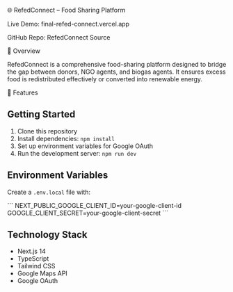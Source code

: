  🌐 RefedConnect – Food Sharing Platform

Live Demo: final-refed-connect.vercel.app

GitHub Repo: RefedConnect Source

📌 Overview

RefedConnect is a comprehensive food-sharing platform designed to bridge the gap between donors, NGO agents, and biogas agents. It ensures excess food is redistributed effectively or converted into renewable energy.

🚀 Features
## Getting Started

1. Clone this repository
2. Install dependencies: `npm install`
3. Set up environment variables for Google OAuth
4. Run the development server: `npm run dev`

## Environment Variables

Create a `.env.local` file with:

\`\`\`
NEXT_PUBLIC_GOOGLE_CLIENT_ID=your-google-client-id
GOOGLE_CLIENT_SECRET=your-google-client-secret
\`\`\`

## Technology Stack

- Next.js 14
- TypeScript
- Tailwind CSS
- Google Maps API
- Google OAuth
